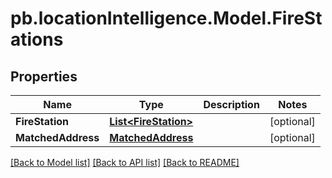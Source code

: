# pb.locationIntelligence.Model.FireStations
## Properties

Name | Type | Description | Notes
------------ | ------------- | ------------- | -------------
**FireStation** | [**List&lt;FireStation&gt;**](FireStation.md) |  | [optional] 
**MatchedAddress** | [**MatchedAddress**](MatchedAddress.md) |  | [optional] 

[[Back to Model list]](../README.md#documentation-for-models) [[Back to API list]](../README.md#documentation-for-api-endpoints) [[Back to README]](../README.md)

